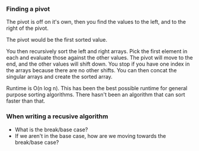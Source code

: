 ### Finding a pivot

The pivot is off on it's own, then you find the values to the left, and to the right of the pivot.

The pivot would be the first sorted value.

You then recursively sort the left and right arrays. Pick the first element in each and evaluate those against the other values. The pivot will move to the end, and the other values will shift down. You stop if you have one index in the arrays because there are no other shifts. You can then concat the singular arrays and create the sorted array.

Runtime is O(n log n). This has been the best possible runtime for general purpose sorting algorithms. There hasn't been an algorithm that can sort faster than that.

### When writing a recusive algorithm

* What is the break/base case?
* If we aren't in the base case, how are we moving towards the break/base case?